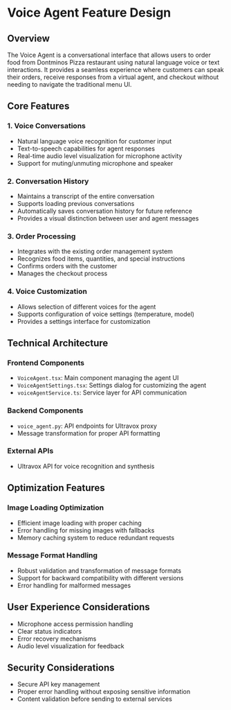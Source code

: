 # Voice Agent Feature Design

## Overview
The Voice Agent is a conversational interface that allows users to order food from Dontminos Pizza restaurant using natural language voice or text interactions. It provides a seamless experience where customers can speak their orders, receive responses from a virtual agent, and checkout without needing to navigate the traditional menu UI.

## Core Features

### 1. Voice Conversations
- Natural language voice recognition for customer input
- Text-to-speech capabilities for agent responses
- Real-time audio level visualization for microphone activity
- Support for muting/unmuting microphone and speaker

### 2. Conversation History
- Maintains a transcript of the entire conversation
- Supports loading previous conversations
- Automatically saves conversation history for future reference
- Provides a visual distinction between user and agent messages

### 3. Order Processing
- Integrates with the existing order management system
- Recognizes food items, quantities, and special instructions
- Confirms orders with the customer
- Manages the checkout process

### 4. Voice Customization
- Allows selection of different voices for the agent
- Supports configuration of voice settings (temperature, model)
- Provides a settings interface for customization

## Technical Architecture

### Frontend Components
- `VoiceAgent.tsx`: Main component managing the agent UI
- `VoiceAgentSettings.tsx`: Settings dialog for customizing the agent
- `voiceAgentService.ts`: Service layer for API communication

### Backend Components 
- `voice_agent.py`: API endpoints for Ultravox proxy
- Message transformation for proper API formatting

### External APIs
- Ultravox API for voice recognition and synthesis

## Optimization Features

### Image Loading Optimization
- Efficient image loading with proper caching
- Error handling for missing images with fallbacks
- Memory caching system to reduce redundant requests

### Message Format Handling
- Robust validation and transformation of message formats
- Support for backward compatibility with different versions
- Error handling for malformed messages

## User Experience Considerations
- Microphone access permission handling
- Clear status indicators
- Error recovery mechanisms
- Audio level visualization for feedback

## Security Considerations
- Secure API key management
- Proper error handling without exposing sensitive information
- Content validation before sending to external services 